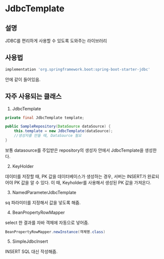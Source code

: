 # JdbcTemplate

## 설명
JDBC를 편리하게 사용할 수 있도록 도와주는 라이브러리 

## 사용법
~~~gradle
implementation 'org.springframework.boot:spring-boot-starter-jdbc'
~~~
안에 같이 들어있음. 

## 자주 사용되는 클래스

1. JdbcTemplate
~~~java
private final JdbcTemplate template;

public SampleRepository(DataSource dataSource) {
    this.template = new JdbcTemplate(dataSource);
    //생성자를 만들 때, DataSource 필요
}
~~~
보통 datasource를 주입받은 repository의 생성자 안에서 JdbcTemplate을 생성한다. 

2. KeyHolder

데이터를 저장할 때, PK 값을 데이터베이스가 생성하는 경우, 서버는 INSERT가 완료되어야 PK 값을 알 수 있다. 이 때, Keyholder를 사용해서 생성된 PK 값을 가져온다. 

3. NamedParameterJdbcTemplate

sq 파라미터를 지정해서 값을 넣도록 해줌. 

4. BeanPropertyRowMapper

select 한 결과를 자바 객체에 자동으로 넣어줌.

~~~java
BeanPropertyRowMapper.newInstance(객체명.class)
~~~

5. SimpleJdbcInsert

INSERT SQL 대신 작성해줌.
